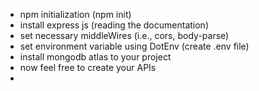- npm initialization (npm init)
- install express js (reading the documentation)
- set necessary middleWires (i.e., cors, body-parse)
- set environment variable using DotEnv (create .env file)
- install mongodb atlas to your project
- now feel free to create your APIs
-
